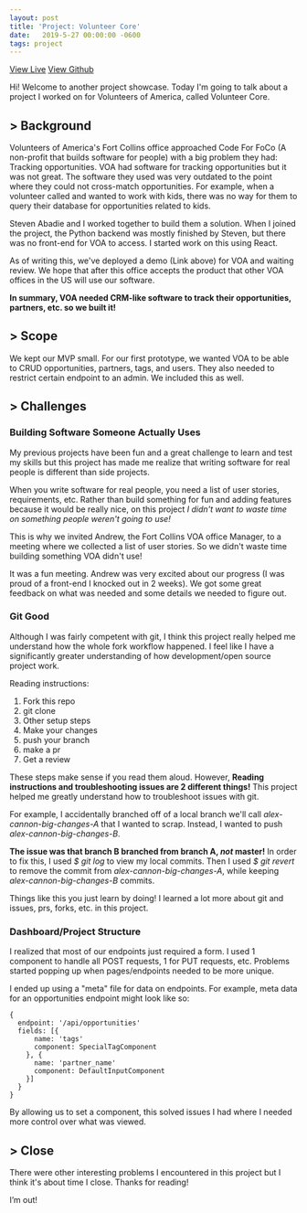 ```yaml
---
layout: post
title: 'Project: Volunteer Core'
date:   2019-5-27 00:00:00 -0600
tags: project
---
```

<a href="https://vmt-rsvplarimer.herokuapp.com/">View Live</a>
<a href="https://github.com/CodeForFoco/volunteercore">View Github</a>

Hi! Welcome to another project showcase. Today I'm going to talk about a project I worked on for Volunteers of America, called Volunteer Core.

## > Background
Volunteers of America's Fort Collins office approached Code For FoCo (A non-profit that builds software for people) with a big problem they had: Tracking opportunities. VOA had software for tracking opportunities but it was not great. The software they used was very outdated to the point where they could not cross-match opportunities. For example, when a volunteer called and wanted to work with kids, there was no way for them to query their database for opportunities related to kids.

Steven Abadie and I worked together to build them a solution. When I joined the project, the Python backend was mostly finished by Steven, but there was no front-end for VOA to access. I started work on this using React.

As of writing this, we've deployed a demo (Link above) for VOA and waiting review. We hope that after this office accepts the product that other VOA offices in the US will use our software.

**In summary, VOA needed CRM-like software to track their opportunities, partners, etc. so we built it!**

## > Scope
We kept our MVP small. For our first prototype, we wanted VOA to be able to CRUD opportunities, partners, tags, and users. They also needed to restrict certain endpoint to an admin. We included this as well.

## > Challenges
### Building Software Someone Actually Uses
My previous projects have been fun and a great challenge to learn and test my skills but this project has made me realize that writing software for real people is different than side projects.

When you write software for real people, you need a list of user stories, requirements, etc. Rather than build something for fun and adding features because it would be really nice, on this project *I didn't want to waste time on something people weren't going to use!*

This is why we invited Andrew, the Fort Collins VOA office Manager, to a meeting where we collected a list of user stories. So we didn't waste time building something VOA didn't use!

It was a fun meeting. Andrew was very excited about our progress (I was proud of a front-end I knocked out in 2 weeks). We got some great feedback on what was needed and some details we needed to figure out.

### Git Good
Although I was fairly competent with git, I think this project really helped me understand how the whole fork workflow happened. I feel like I have a significantly greater understanding of how development/open source project work.

Reading instructions:
1. Fork this repo
2. git clone
3. Other setup steps
4. Make your changes
5. push your branch
6. make a pr
7. Get a review

These steps make sense if you read them aloud. However, **Reading instructions and troubleshooting issues are 2 different things!** This project helped me greatly understand how to troubleshoot issues with git.

For example, I accidentally branched off of a local branch we'll call *alex-cannon-big-changes-A* that I wanted to scrap. Instead, I wanted to push *alex-cannon-big-changes-B*.

**The issue was that branch B branched from branch A, *not* master!** In order to fix this, I used *$ git log* to view my local commits. Then I used *$ git revert* to remove the commit from *alex-cannon-big-changes-A*, while keeping *alex-cannon-big-changes-B* commits.

Things like this you just learn by doing! I learned a lot more about git and issues, prs, forks, etc. in this project.

### Dashboard/Project Structure
I realized that most of our endpoints just required a form. I used 1 component to handle all POST requests, 1 for PUT requests, etc. Problems started popping up when pages/endpoints needed to be more unique.

I ended up using a "meta" file for data on endpoints. For example, meta data for an opportunities endpoint might look like so:
```
{
  endpoint: '/api/opportunities'
  fields: [{
      name: 'tags'
      component: SpecialTagComponent
    }, {
      name: 'partner_name'
      component: DefaultInputComponent
    }]
  }
}
```

By allowing us to set a component, this solved issues I had where I needed more control over what was viewed. 

## > Close
There were other interesting problems I encountered in this project but I think it's about time I close. Thanks for reading!

I’m out!
